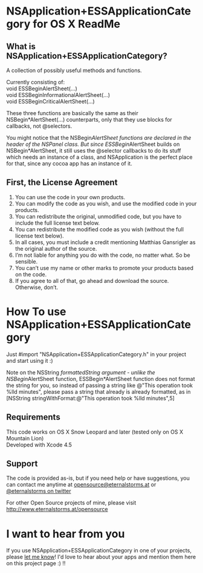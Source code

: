 # NSApplication+ESSApplicationCategory for OS X ReadMe

## What is NSApplication+ESSApplicationCategory?

A collection of possibly useful methods and functions.

Currently consisting of:  
void ESSBeginAlertSheet(...)  
void ESSBeginInformationalAlertSheet(...)  
void ESSBeginCriticalAlertSheet(...)  

These three functions are basically the same as their NSBegin*AlertSheet(...) counterparts, only that they use blocks for callbacks, not @selectors.  

You might notice that the NSBegin*AlertSheet functions are declared in the header of the NSPanel class.
But since ESSBegin*AlertSheet builds on NSBegin*AlertSheet, it still uses the @selector callbacks to do its stuff which needs an instance of a class, and NSApplication is the perfect place for that, since any cocoa app has an instance of it.

## First, the License Agreement

1) You can use the code in your own products.  
2) You can modify the code as you wish, and use the modified code in your products.  
3) You can redistribute the original, unmodified code, but you have to include the full license text below.  
4) You can redistribute the modified code as you wish (without the full license text below).  
5) In all cases, you must include a credit mentioning Matthias Gansrigler as the original author of the source.  
6) I’m not liable for anything you do with the code, no matter what. So be sensible.  
7) You can’t use my name or other marks to promote your products based on the code.  
8) If you agree to all of that, go ahead and download the source. Otherwise, don’t.

# How To use NSApplication+ESSApplicationCategory

Just #import "NSApplication+ESSApplicationCategory.h" in your project and start using it :)

Note on the NSString *formattedString argument - unlike the NSBegin*AlertSheet function, ESSBegin*AlertSheet function does not format the string for you, so instead of passing a string like @"This operation took %lld minutes", please pass a string that already is already formatted, as in [NSString stringWithFormat:@"This operation took %lld minutes",5]

## Requirements
This code works on OS X Snow Leopard and later (tested only on OS X Mountain Lion)  
Developed with Xcode 4.5

## Support
The code is provided as-is, but if you need help or have suggestions, you can contact me anytime at [opensource@eternalstorms.at](mailto:opensource@eternalstorms.at) or [@eternalstorms on twitter](http://twitter.com/eternalstorms)

For other Open Source projects of mine, please visit http://www.eternalstorms.at/opensource

# I want to hear from you
If you use NSApplication+ESSApplicationCategory in one of your projects, please [let me know](mailto:opensource@eternalstorms.at)! I'd love to hear about your apps and mention them here on this project page :) !!
